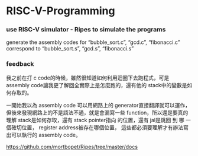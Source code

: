 # RISC-V-Programming
### use RISC-V simulator - Ripes to simulate the programs
generate the assembly codes for “bubble_sort.c”, “gcd.c”, “fibonacci.c” correspond to “bubble_sort.s”, “gcd.s”, “fibonacci.s”
### feedback
我之前在打 c code的時候，雖然很知道如何利用迴圈下去跑程式，可是 assembly code讓我更了解回全實際上是怎麼跑的，還有他的 stack中的變數是如何存取的。

一開始我以為 assembly code 可以用網路上的 generator直接翻譯就可以運作，但後來發現網路上的不是語法不通，就是會漏寫一些 function，所以還是要真的理解 stack是如何存取，還有 stack pointer指向
的位置，還有 jal是跳回 到 哪 一 個確切位置， register address被存在哪個位置，
這些都必須要理解才有辦法寫出可以執行的 assembly code。

https://github.com/mortbopet/Ripes/tree/master/docs
